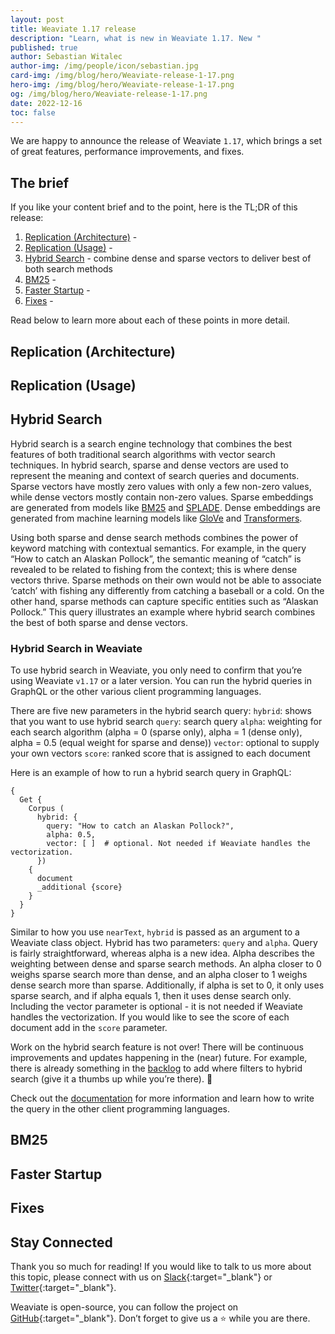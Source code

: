 ```yaml
---
layout: post
title: Weaviate 1.17 release
description: "Learn, what is new in Weaviate 1.17. New "
published: true
author: Sebastian Witalec
author-img: /img/people/icon/sebastian.jpg
card-img: /img/blog/hero/Weaviate-release-1-17.png
hero-img: /img/blog/hero/Weaviate-release-1-17.png
og: /img/blog/hero/Weaviate-release-1-17.png
date: 2022-12-16
toc: false
---
```


We are happy to announce the release of Weaviate `1.17`, which brings a set of great features, performance improvements, and fixes.

## The brief
If you like your content brief and to the point, here is the TL;DR of this release:
1. [Replication (Architecture)](#replication-architecture) - 
1. [Replication (Usage)](#replication-usage) - 
1. [Hybrid Search](#hybrid-search) - combine dense and sparse vectors to deliver best of both search methods
1. [BM25](#bm25) - 
1. [Faster Startup](#faster-startup) - 
1. [Fixes](#fixes) - 

Read below to learn more about each of these points in more detail.

## Replication (Architecture)

## Replication (Usage)

## Hybrid Search
Hybrid search is a search engine technology that combines the best features of both traditional search algorithms with vector search techniques. In hybrid search, sparse and dense vectors are used to represent the meaning and context of search queries and documents. Sparse vectors have mostly zero values with only a few non-zero values, while dense vectors mostly contain non-zero values. Sparse embeddings are generated from models like [BM25](https://en.wikipedia.org/wiki/Okapi_BM25) and [SPLADE](https://arxiv.org/abs/2107.05720). Dense embeddings are generated from machine learning models like [GloVe](https://text2vec.org/glove.html) and [Transformers](https://huggingface.co/docs/transformers/index).

Using both sparse and dense search methods combines the power of keyword matching with contextual semantics. For example, in the query “How to catch an Alaskan Pollock”, the semantic meaning of “catch” is revealed to be related to fishing from the context; this is where dense vectors thrive. Sparse methods on their own would not be able to associate ‘catch’ with fishing any differently from catching a baseball or a cold. On the other hand, sparse methods can capture specific entities such as “Alaskan Pollock.” This query illustrates an example where hybrid search combines the best of both sparse and dense vectors.

### Hybrid Search in Weaviate
To use hybrid search in Weaviate, you only need to confirm that you’re using Weaviate `v1.17` or a later version. You can run the hybrid queries in GraphQL or the other various client programming languages. 

There are five new parameters in the hybrid search query:
`hybrid`: shows that you want to use hybrid search
`query`: search query
`alpha`: weighting for each search algorithm (alpha = 0 (sparse only), alpha = 1 (dense only), alpha = 0.5 (equal weight for sparse and dense)) 
`vector`: optional to supply your own vectors 
`score`: ranked score that is assigned to each document    

Here is an example of how to run a hybrid search query in GraphQL:

```
{
  Get {
    Corpus (
      hybrid: {
        query: "How to catch an Alaskan Pollock?",
        alpha: 0.5,
        vector: [ ]  # optional. Not needed if Weaviate handles the vectorization.
      })
    {
      document
      _additional {score}
    }
  }
}
```

Similar to how you use `nearText`, `hybrid` is passed as an argument to a Weaviate class object. Hybrid has two parameters: `query` and `alpha`. Query is fairly straightforward, whereas alpha is a new idea. Alpha describes the weighting between dense and sparse search methods. An alpha closer to 0 weighs sparse search more than dense, and an alpha closer to 1 weighs dense search more than sparse. Additionally, if alpha is set to 0, it only uses sparse search, and if alpha equals 1, then it uses dense search only. Including the vector parameter is optional - it is not needed if Weaviate handles the vectorization. If you would like to see the score of each document add in the `score` parameter.

Work on the hybrid search feature is not over! There will be continuous improvements and updates happening in the (near) future. For example, there is already something in the [backlog](https://github.com/semi-technologies/weaviate/issues/2393) to add where filters to hybrid search (give it a thumbs up while you’re there). 🙂 

Check out the [documentation](/developers/weaviate/current/graphql-references/vector-search-parameters.html#hybrid) for more information and learn how to write the query in the other client programming languages.  

## BM25

## Faster Startup

## Fixes

## Stay Connected
Thank you so much for reading! If you would like to talk to us more about this topic, please connect with us on [Slack](https://join.slack.com/t/weaviate/shared_invite/zt-goaoifjr-o8FuVz9b1HLzhlUfyfddhw){:target="_blank"} or [Twitter](https://twitter.com/weaviate_io){:target="_blank"}. 

Weaviate is open-source, you can follow the project on [GitHub](https://github.com/semi-technologies/weaviate){:target="_blank"}. Don’t forget to give us a ⭐️ while you are there.
